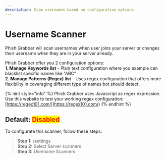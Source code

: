 ```yaml
---
description: Scan usernames based on configuration options.
---
```


# Username Scanner

Phish Grabber will scan usernames when user joins your server or changes their username when they are in your server already.&#x20;

Phish Grabber offer you 2 configuration options:\
**1. Manage Keywords list** - Plain text configuration where you example can blacklist specific names like "ABC"\
**2. Manage Patterns (Regex) list** - Uses regex configuration that offers more flexibility in coveraging different type of names bot should detect.

{% hint style="info" %}
Phish Grabber uses Javascript as regex expression. \
Use this website to test your working regex configuration: [https://regex101.com/](https://regex101.com/)
{% endhint %}

## Default: <mark style="color:red;">Disabled</mark>

To configurate this scanner, follow these steps:

> **Step 1:** /settings\
> **Step 2:** Select Server scanners\
> **Step 3:** Username Scanners
